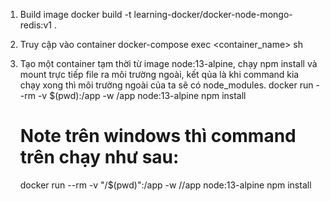 1. Build image
   docker build -t learning-docker/docker-node-mongo-redis:v1 .

2. Truy cập vào container
   docker-compose exec <container_name> sh

3. Tạo một container tạm thời từ image node:13-alpine, chạy npm install và mount trực tiếp file ra môi trường ngoài, kết qủa là khi command kia chạy xong thì môi trường ngoài của ta sẽ có node_modules.
   docker run --rm -v $(pwd):/app -w /app node:13-alpine npm install

   # Note trên windows thì command trên chạy như sau:

   docker run --rm -v "/$(pwd)":/app -w //app node:13-alpine npm install
